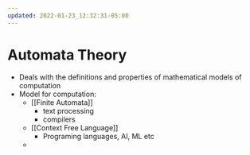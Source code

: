 ```yaml
---
updated: 2022-01-23_12:32:31-05:00
---
```

# Automata Theory
* Deals with the definitions and properties of mathematical models of computation
* Model for computation:
	* [[Finite Automata]]
		* text processing
		* compilers
	* [[Context Free Language]]
		* Programing languages, AI, ML etc
	* 
